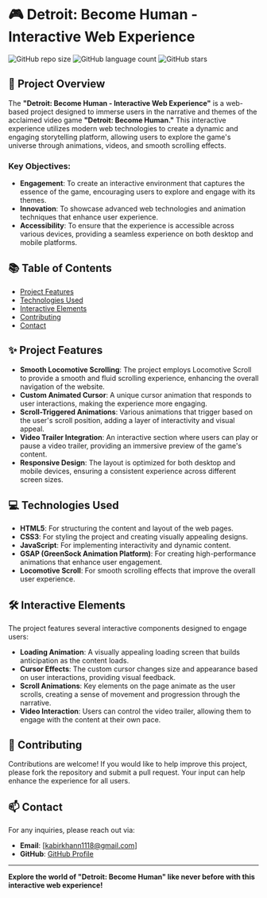 # 🎮 Detroit: Become Human - Interactive Web Experience

![GitHub repo size](https://img.shields.io/github/repo-size/yourusername/detroit-become-human-web)
![GitHub language count](https://img.shields.io/github/languages/count/yourusername/detroit-become-human-web)
![GitHub stars](https://img.shields.io/github/stars/yourusername/detroit-become-human-web?style=social)

## 🌟 Project Overview

The **"Detroit: Become Human - Interactive Web Experience"** is a web-based project designed to immerse users in the narrative and themes of the acclaimed video game **"Detroit: Become Human."** This interactive experience utilizes modern web technologies to create a dynamic and engaging storytelling platform, allowing users to explore the game's universe through animations, videos, and smooth scrolling effects.

### Key Objectives:

- **Engagement**: To create an interactive environment that captures the essence of the game, encouraging users to explore and engage with its themes.
- **Innovation**: To showcase advanced web technologies and animation techniques that enhance user experience.
- **Accessibility**: To ensure that the experience is accessible across various devices, providing a seamless experience on both desktop and mobile platforms.

## 📚 Table of Contents

- [Project Features](#project-features)
- [Technologies Used](#technologies-used)
- [Interactive Elements](#interactive-elements)
- [Contributing](#contributing)
- [Contact](#contact)

## ✨ Project Features

- **Smooth Locomotive Scrolling**: The project employs Locomotive Scroll to provide a smooth and fluid scrolling experience, enhancing the overall navigation of the website.
- **Custom Animated Cursor**: A unique cursor animation that responds to user interactions, making the experience more engaging.
- **Scroll-Triggered Animations**: Various animations that trigger based on the user's scroll position, adding a layer of interactivity and visual appeal.
- **Video Trailer Integration**: An interactive section where users can play or pause a video trailer, providing an immersive preview of the game's content.
- **Responsive Design**: The layout is optimized for both desktop and mobile devices, ensuring a consistent experience across different screen sizes.

## 💻 Technologies Used

- **HTML5**: For structuring the content and layout of the web pages.
- **CSS3**: For styling the project and creating visually appealing designs.
- **JavaScript**: For implementing interactivity and dynamic content.
- **GSAP (GreenSock Animation Platform)**: For creating high-performance animations that enhance user engagement.
- **Locomotive Scroll**: For smooth scrolling effects that improve the overall user experience.

## 🛠️ Interactive Elements

The project features several interactive components designed to engage users:

- **Loading Animation**: A visually appealing loading screen that builds anticipation as the content loads.
- **Cursor Effects**: The custom cursor changes size and appearance based on user interactions, providing visual feedback.
- **Scroll Animations**: Key elements on the page animate as the user scrolls, creating a sense of movement and progression through the narrative.
- **Video Interaction**: Users can control the video trailer, allowing them to engage with the content at their own pace.


## 🤝 Contributing

Contributions are welcome! If you would like to help improve this project, please fork the repository and submit a pull request. Your input can help enhance the experience for all users.


## 📫 Contact

For any inquiries, please reach out via:

- **Email**: [kabirkhann1118@gmail.com]
- **GitHub**: [GitHub Profile](https://github.com/weirdshxt)

---

**Explore the world of "Detroit: Become Human" like never before with this interactive web experience!**